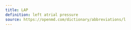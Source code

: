 ```yaml
---
title: LAP
definition: left atrial pressure
source: https://openmd.com/dictionary/abbreviations/l
---
```

